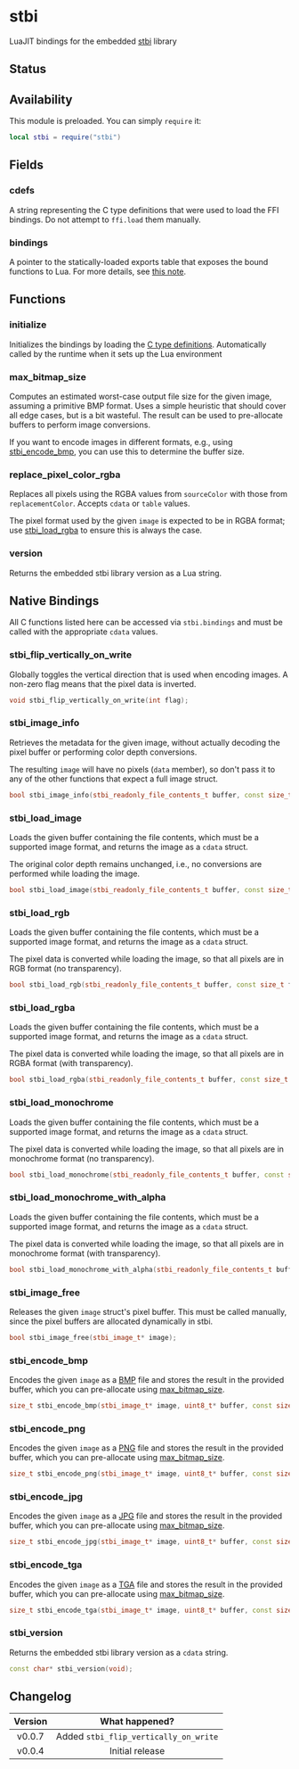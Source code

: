 # stbi

LuaJIT bindings for the embedded [stbi](https://github.com/nothings/stb/tree/master) library

<FFI/>

## Status

<External/>

## Availability

This module is preloaded. You can simply `require` it:

```lua
local stbi = require("stbi")
```

## Fields

### cdefs

A string representing the C type definitions that were used to load the FFI bindings. Do not attempt to `ffi.load` them manually.

### bindings

A pointer to the statically-loaded exports table that exposes the bound functions to Lua. For more details, see [this note](/docs/background-information/luajit/static-ffi-bindings).

## Functions

### initialize

Initializes the bindings by loading the [C type definitions](#cdefs). Automatically called by the runtime when it sets up the Lua environment

### max_bitmap_size

Computes an estimated worst-case output file size for the given image, assuming a primitive BMP format. Uses a simple heuristic that should cover all edge cases, but is a bit wasteful. The result can be used to pre-allocate buffers to perform image conversions.

If you want to encode images in different formats, e.g., using [stbi_encode_bmp](#stbi_encode_bmp), you can use this to determine the buffer size.

<Function>
<Parameters>
<Parameter name="width" type="number"/>
<Parameter name="height" type="number"/>
<Parameter name="channels" type="number"/>
</Parameters>
<Returns>
<Return name="estimatedWorstCaseFileSize" type="number"/>
</Returns>
</Function>

### replace_pixel_color_rgba

Replaces all pixels using the RGBA values from `sourceColor` with those from `replacementColor`. Accepts `cdata` or `table` values.

The pixel format used by the given `image` is expected to be in RGBA format; use [stbi_load_rgba](#stbi_load_rgba) to ensure this is always the case.

<Function>
<Parameters>
<Parameter name="image" type="stbi_image_t"/>
<Parameter name="sourceColor" type="stbi_color_t"/>
<Parameter name="replacementColor" type="stbi_color_t"/>
</Parameters>
</Function>

<Struct name="stbi_image_t">
<Member name="width" type="int"/>
<Member name="height" type="int"/>
<Member name="data" type="stbi_color_t*"/>
<Member name="channels" type="int"/>
</Struct>

<Struct name="stbi_color_t">
<Member name="red" type="uint8_t"/>
<Member name="green" type="uint8_t"/>
<Member name="blue" type="uint8_t"/>
<Member name="alpha" type="uint8_t"/>
</Struct>

### version

Returns the embedded stbi library version as a Lua string.

## Native Bindings

All C functions listed here can be accessed via `stbi.bindings` and must be called with the appropriate `cdata` values.

### stbi_flip_vertically_on_write

Globally toggles the vertical direction that is used when encoding images. A non-zero flag means that the pixel data is inverted.

```cpp
void stbi_flip_vertically_on_write(int flag);
```

### stbi_image_info

Retrieves the metadata for the given image, without actually decoding the pixel buffer or performing color depth conversions.

The resulting `image` will have no pixels (`data` member), so don't pass it to any of the other functions that expect a full image struct.

```cpp
bool stbi_image_info(stbi_readonly_file_contents_t buffer, const size_t file_size, stbi_image_t* image);
```

### stbi_load_image

Loads the given buffer containing the file contents, which must be a supported image format, and returns the image as a `cdata` struct.

The original color depth remains unchanged, i.e., no conversions are performed while loading the image.

```cpp
bool stbi_load_image(stbi_readonly_file_contents_t buffer, const size_t file_size, stbi_image_t* image);
```

### stbi_load_rgb

Loads the given buffer containing the file contents, which must be a supported image format, and returns the image as a `cdata` struct.

The pixel data is converted while loading the image, so that all pixels are in RGB format (no transparency).

```cpp
bool stbi_load_rgb(stbi_readonly_file_contents_t buffer, const size_t file_size, stbi_image_t* image);
```

### stbi_load_rgba

Loads the given buffer containing the file contents, which must be a supported image format, and returns the image as a `cdata` struct.

The pixel data is converted while loading the image, so that all pixels are in RGBA format (with transparency).

```cpp
bool stbi_load_rgba(stbi_readonly_file_contents_t buffer, const size_t file_size, stbi_image_t* image);
```

### stbi_load_monochrome

Loads the given buffer containing the file contents, which must be a supported image format, and returns the image as a `cdata` struct.

The pixel data is converted while loading the image, so that all pixels are in monochrome format (no transparency).

```cpp
bool stbi_load_monochrome(stbi_readonly_file_contents_t buffer, const size_t file_size, stbi_image_t* image);
```

### stbi_load_monochrome_with_alpha

Loads the given buffer containing the file contents, which must be a supported image format, and returns the image as a `cdata` struct.

The pixel data is converted while loading the image, so that all pixels are in monochrome format (with transparency).

```cpp
bool stbi_load_monochrome_with_alpha(stbi_readonly_file_contents_t buffer, const size_t file_size, stbi_image_t* image);
```

### stbi_image_free

Releases the given `image` struct's pixel buffer. This must be called manually, since the pixel buffers are allocated dynamically in stbi.

```cpp
bool stbi_image_free(stbi_image_t* image);
```

### stbi_encode_bmp

Encodes the given `image` as a [BMP](https://en.wikipedia.org/wiki/BMP_file_format) file and stores the result in the provided buffer, which you can pre-allocate using [max_bitmap_size](#max_bitmap_size).

```cpp
size_t stbi_encode_bmp(stbi_image_t* image, uint8_t* buffer, const size_t buffer_size);
```

### stbi_encode_png

Encodes the given `image` as a [PNG](https://en.wikipedia.org/wiki/PNG) file and stores the result in the provided buffer, which you can pre-allocate using [max_bitmap_size](#max_bitmap_size).

```cpp
size_t stbi_encode_png(stbi_image_t* image, uint8_t* buffer, const size_t buffer_size, const int stride);
```

### stbi_encode_jpg

Encodes the given `image` as a [JPG](https://en.wikipedia.org/wiki/JPEG) file and stores the result in the provided buffer, which you can pre-allocate using [max_bitmap_size](#max_bitmap_size).

```cpp
size_t stbi_encode_jpg(stbi_image_t* image, uint8_t* buffer, const size_t buffer_size, int quality);
```

### stbi_encode_tga

Encodes the given `image` as a [TGA](https://en.wikipedia.org/wiki/Truevision_TGA) file and stores the result in the provided buffer, which you can pre-allocate using [max_bitmap_size](#max_bitmap_size).

```cpp
size_t stbi_encode_tga(stbi_image_t* image, uint8_t* buffer, const size_t buffer_size);
```

### stbi_version

Returns the embedded stbi library version as a `cdata` string.

```cpp
const char* stbi_version(void);
```

## Changelog

| Version |            What happened?             |
| :-----: | :-----------------------------------: |
| v0.0.7  | Added `stbi_flip_vertically_on_write` |
| v0.0.4  |            Initial release            |
